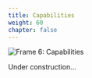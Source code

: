 ```yaml
---
title: Capabilities
weight: 60
chapter: false
---
```


![Frame 6: Capabilities](/images/Frame%206.png)

Under construction...
